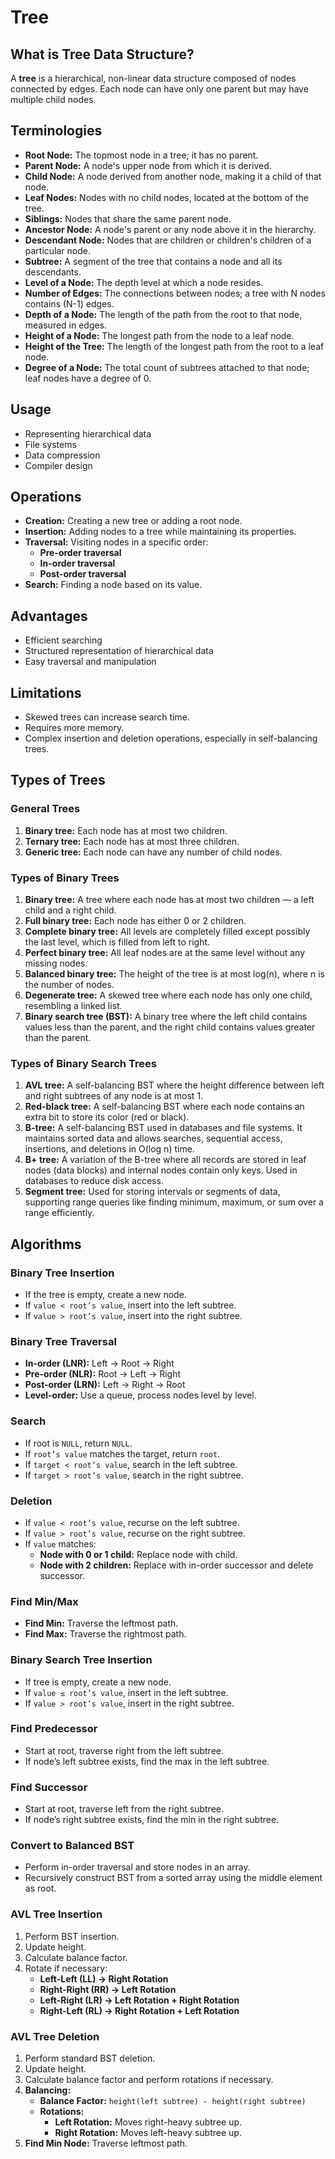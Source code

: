 # Tree

## What is Tree Data Structure?

A **tree** is a hierarchical, non-linear data structure composed of nodes connected by edges. Each node can have only one parent but may have multiple child nodes.

## Terminologies

- **Root Node:** The topmost node in a tree; it has no parent.
- **Parent Node:** A node's upper node from which it is derived.
- **Child Node:** A node derived from another node, making it a child of that node.
- **Leaf Nodes:** Nodes with no child nodes, located at the bottom of the tree.
- **Siblings:** Nodes that share the same parent node.
- **Ancestor Node:** A node's parent or any node above it in the hierarchy.
- **Descendant Node:** Nodes that are children or children's children of a particular node.
- **Subtree:** A segment of the tree that contains a node and all its descendants.
- **Level of a Node:** The depth level at which a node resides.
- **Number of Edges:** The connections between nodes; a tree with N nodes contains (N-1) edges.
- **Depth of a Node:** The length of the path from the root to that node, measured in edges.
- **Height of a Node:** The longest path from the node to a leaf node.
- **Height of the Tree:** The length of the longest path from the root to a leaf node.
- **Degree of a Node:** The total count of subtrees attached to that node; leaf nodes have a degree of 0.

## Usage

- Representing hierarchical data
- File systems
- Data compression
- Compiler design

## Operations

- **Creation:** Creating a new tree or adding a root node.
- **Insertion:** Adding nodes to a tree while maintaining its properties.
- **Traversal:** Visiting nodes in a specific order:
  - **Pre-order traversal**
  - **In-order traversal**
  - **Post-order traversal**
- **Search:** Finding a node based on its value.

## Advantages

- Efficient searching
- Structured representation of hierarchical data
- Easy traversal and manipulation

## Limitations

- Skewed trees can increase search time.
- Requires more memory.
- Complex insertion and deletion operations, especially in self-balancing trees.

## Types of Trees

### General Trees

1. **Binary tree:** Each node has at most two children.
2. **Ternary tree:** Each node has at most three children.
3. **Generic tree:** Each node can have any number of child nodes.

### Types of Binary Trees

1. **Binary tree:** A tree where each node has at most two children — a left child and a right child.
2. **Full binary tree:** Each node has either 0 or 2 children.
3. **Complete binary tree:** All levels are completely filled except possibly the last level, which is filled from left to right.
4. **Perfect binary tree:** All leaf nodes are at the same level without any missing nodes.
5. **Balanced binary tree:** The height of the tree is at most log(n), where n is the number of nodes.
6. **Degenerate tree:** A skewed tree where each node has only one child, resembling a linked list.
7. **Binary search tree (BST):** A binary tree where the left child contains values less than the parent, and the right child contains values greater than the parent.

### Types of Binary Search Trees

1. **AVL tree:** A self-balancing BST where the height difference between left and right subtrees of any node is at most 1.
2. **Red-black tree:** A self-balancing BST where each node contains an extra bit to store its color (red or black).
3. **B-tree:** A self-balancing BST used in databases and file systems. It maintains sorted data and allows searches, sequential access, insertions, and deletions in O(log n) time.
4. **B+ tree:** A variation of the B-tree where all records are stored in leaf nodes (data blocks) and internal nodes contain only keys. Used in databases to reduce disk access.
5. **Segment tree:** Used for storing intervals or segments of data, supporting range queries like finding minimum, maximum, or sum over a range efficiently.

## Algorithms

### Binary Tree Insertion

- If the tree is empty, create a new node.
- If `value < root’s value`, insert into the left subtree.
- If `value > root’s value`, insert into the right subtree.

### Binary Tree Traversal

- **In-order (LNR):** Left → Root → Right
- **Pre-order (NLR):** Root → Left → Right
- **Post-order (LRN):** Left → Right → Root
- **Level-order:** Use a queue, process nodes level by level.

### Search

- If root is `NULL`, return `NULL`.
- If `root’s value` matches the target, return `root`.
- If `target < root’s value`, search in the left subtree.
- If `target > root’s value`, search in the right subtree.

### Deletion

- If `value < root’s value`, recurse on the left subtree.
- If `value > root’s value`, recurse on the right subtree.
- If `value` matches:
  - **Node with 0 or 1 child:** Replace node with child.
  - **Node with 2 children:** Replace with in-order successor and delete successor.

### Find Min/Max

- **Find Min:** Traverse the leftmost path.
- **Find Max:** Traverse the rightmost path.

### Binary Search Tree Insertion

- If tree is empty, create a new node.
- If `value ≤ root’s value`, insert in the left subtree.
- If `value > root’s value`, insert in the right subtree.

### Find Predecessor

- Start at root, traverse right from the left subtree.
- If node’s left subtree exists, find the max in the left subtree.

### Find Successor

- Start at root, traverse left from the right subtree.
- If node’s right subtree exists, find the min in the right subtree.

### Convert to Balanced BST

- Perform in-order traversal and store nodes in an array.
- Recursively construct BST from a sorted array using the middle element as root.

### AVL Tree Insertion

1. Perform BST insertion.
2. Update height.
3. Calculate balance factor.
4. Rotate if necessary:
   - **Left-Left (LL) → Right Rotation**
   - **Right-Right (RR) → Left Rotation**
   - **Left-Right (LR) → Left Rotation + Right Rotation**
   - **Right-Left (RL) → Right Rotation + Left Rotation**

### AVL Tree Deletion

1. Perform standard BST deletion.
2. Update height.
3. Calculate balance factor and perform rotations if necessary.
4. **Balancing:**
   - **Balance Factor:** `height(left subtree) - height(right subtree)`
   - **Rotations:**
     - **Left Rotation:** Moves right-heavy subtree up.
     - **Right Rotation:** Moves left-heavy subtree up.
5. **Find Min Node:** Traverse leftmost path.
